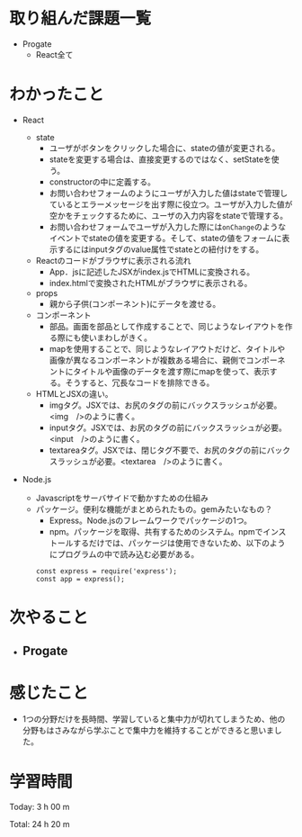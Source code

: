 # 取り組んだ課題一覧
- Progate
  - React全て
  
# わかったこと
- React
  - state
    - ユーザがボタンをクリックした場合に、stateの値が変更される。
    - stateを変更する場合は、直接変更するのではなく、setStateを使う。
    - constructorの中に定義する。
    - お問い合わせフォームのようにユーザが入力した値はstateで管理しているとエラーメッセージを出す際に役立つ。ユーザが入力した値が空かをチェックするために、ユーザの入力内容をstateで管理する。
    - お問い合わせフォームでユーザが入力した際には`onChange`のようなイベントでstateの値を変更する。そして、stateの値をフォームに表示するにはinputタグのvalue属性でstateとの紐付けをする。
  - Reactのコードがブラウザに表示される流れ
    - App．jsに記述したJSXがindex.jsでHTMLに変換される。
    - index.htmlで変換されたHTMLがブラウザに表示される。
  - props
    - 親から子供(コンポーネント)にデータを渡せる。
  - コンポーネント
    - 部品。画面を部品として作成することで、同じようなレイアウトを作る際にも使いまわしがきく。
    - mapを使用することで、同じようなレイアウトだけど、タイトルや画像が異なるコンポーネントが複数ある場合に、親側でコンポーネントにタイトルや画像のデータを渡す際にmapを使って、表示する。そうすると、冗長なコードを排除できる。
  - HTMLとJSXの違い。
    - imgタグ。JSXでは、お尻のタグの前にバックスラッシュが必要。<img　/>のように書く。
    - inputタグ。JSXでは、お尻のタグの前にバックスラッシュが必要。<input　/>のように書く。
    - textareaタグ。JSXでは、閉じタグ不要で、お尻のタグの前にバックスラッシュが必要。<textarea　/>のように書く。

- Node.js
  - Javascriptをサーバサイドで動かすための仕組み
  - パッケージ。便利な機能がまとめられたもの。gemみたいなもの？
    - Express。Node.jsのフレームワークでパッケージの1つ。
    - npm。パッケージを取得、共有するためのシステム。npmでインストールするだけでは、パッケージは使用できないため、以下のようにプログラムの中で読み込む必要がある。
    ```
    const express = require('express');
    const app = express();
    ```


# 次やること
- Progate
  - 


# 感じたこと
- 1つの分野だけを長時間、学習していると集中力が切れてしまうため、他の分野もはさみながら学ぶことで集中力を維持することができると思いました。

# 学習時間
Today: 3 h 00 m

Total: 24 h 20 m
